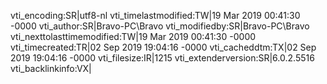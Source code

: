 vti_encoding:SR|utf8-nl
vti_timelastmodified:TW|19 Mar 2019 00:41:30 -0000
vti_author:SR|Bravo-PC\\Bravo
vti_modifiedby:SR|Bravo-PC\\Bravo
vti_nexttolasttimemodified:TW|19 Mar 2019 00:41:30 -0000
vti_timecreated:TR|02 Sep 2019 19:04:16 -0000
vti_cacheddtm:TX|02 Sep 2019 19:04:16 -0000
vti_filesize:IR|1215
vti_extenderversion:SR|6.0.2.5516
vti_backlinkinfo:VX|
